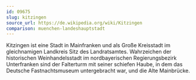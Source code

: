 ```yaml
---
id: 09675
slug: kitzingen
source_url: https://de.wikipedia.org/wiki/Kitzingen
comparison: muenchen-landeshauptstadt
---
```


Kitzingen ist eine Stadt in Mainfranken und als Große Kreisstadt im gleichnamigen Landkreis Sitz des Landratsamtes. Wahrzeichen der historischen Weinhandelsstadt im nordbayerischen Regierungsbezirk Unterfranken sind der Falterturm mit seiner schiefen Haube, in dem das Deutsche Fastnachtsmuseum untergebracht war, und die Alte Mainbrücke.
